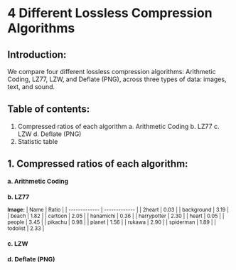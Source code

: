 # 4 Different Lossless Compression Algorithms

## Introduction:
We compare four different lossless compression algorithms: Arithmetic Coding, LZ77, LZW, and Deflate (PNG), across three types of data: images, text, and sound.

## Table of contents:
1. Compressed ratios of each algorithm
  a.  Arithmetic Coding
  b.  LZ77
  c.  LZW
  d.  Deflate (PNG)
2.  Statistic table

## 1. Compressed ratios of each algorithm:
<sub> 

### a. Arithmetic Coding



### b. LZ77
  **Image:**
| Name  | Ratio |
| ------------- | ------------- |
| 2heart  | 0.03  |
| background | 3.19 |
| beach | 1.82 |
| cartoon | 2.05 |
| hanamichi | 0.36 |
| harrypotter | 2.30 |
| heart | 0.05 |
| people | 3.45 |
| pikachu | 0.98 |
| planet | 1.56 |
| rukawa | 2.90 |
| spiderman | 1.89 |
| todolist | 2.33 |

### c. LZW




### d. Deflate (PNG)

</sub>

